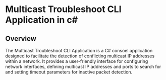 # Multicast Troubleshoot CLI Application in c#

## Overview
The Multicast Troubleshoot CLI Application is a C# consoel application designed to facilitate the detection of conflicting multicast IP addresses within a network. It provides a user-friendly interface for configuring network interfaces, defining multicast IP addresses and ports to search for and setting timeout parameters for inactive packet detection.
